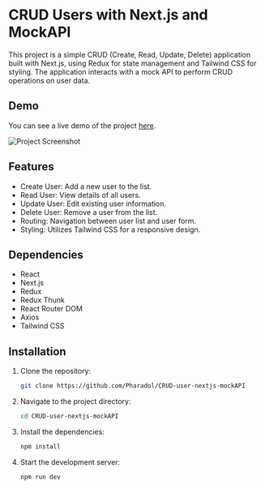 # CRUD Users with Next.js and MockAPI

This project is a simple CRUD (Create, Read, Update, Delete) application built with Next.js, using Redux for state management and Tailwind CSS for styling. The application interacts with a mock API to perform CRUD operations on user data.

## Demo
You can see a live demo of the project [here](https://crud-user-nextjs-mock-api.vercel.app/).

![Project Screenshot](https://img2.pic.in.th/pic/CRUD-users-next-mockAPI.png)

## Features
- Create User: Add a new user to the list.
- Read User: View details of all users.
- Update User: Edit existing user information.
- Delete User: Remove a user from the list.
- Routing: Navigation between user list and user form.
- Styling: Utilizes Tailwind CSS for a responsive design.

## Dependencies
- React
- Next.js
- Redux
- Redux Thunk
- React Router DOM
- Axios
- Tailwind CSS

## Installation

1. Clone the repository:
    ```sh
    git clone https://github.com/Pharadol/CRUD-user-nextjs-mockAPI
    ```

2. Navigate to the project directory:
    ```sh
    cd CRUD-user-nextjs-mockAPI
    ```

3. Install the dependencies:
    ```sh
    npm install
    ```

4. Start the development server:
    ```sh
    npm run dev
    ```
